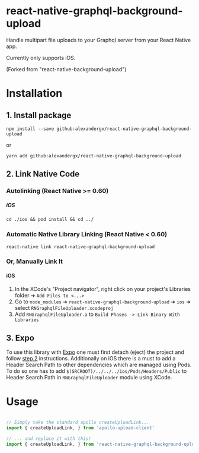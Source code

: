 # react-native-graphql-background-upload
Handle multipart file uploads to your Graphql server from your React Native app.

Currently only supports iOS.

(Forked from "react-native-background-upload")

# Installation

## 1. Install package

`npm install --save github:alexandergx/react-native-graphql-background-upload`

or

`yarn add github:alexandergx/react-native-graphql-background-upload`

## 2. Link Native Code

### Autolinking (React Native >= 0.60)

##### iOS

`cd ./ios && pod install && cd ../`

### Automatic Native Library Linking (React Native < 0.60)

`react-native link react-native-graphql-background-upload`

### Or, Manually Link It

#### iOS

1. In the XCode's "Project navigator", right click on your project's Libraries folder ➜ `Add Files to <...>`
2. Go to `node_modules` ➜ `react-native-graphql-background-upload` ➜ `ios` ➜ select `RNGraphqlFileUploader.xcodeproj`
3. Add `RNGraphqlFileUploader.a` to `Build Phases -> Link Binary With Libraries`

## 3. Expo

To use this library with [Expo](https://expo.io) one must first detach (eject) the project and follow [step 2](#2-link-native-code) instructions. Additionally on iOS there is a must to add a Header Search Path to other dependencies which are managed using Pods. To do so one has to add `$(SRCROOT)/../../../ios/Pods/Headers/Public` to Header Search Path in `RNGraphqlFileUploader` module using XCode.

# Usage

```js

// Simply take the standard apollo createUploadLink...
import { createUploadLink, } from 'apollo-upload-client'

// ... and replace it with this!
import { createUploadLink, } from 'react-native-graphql-background-upload'

```
